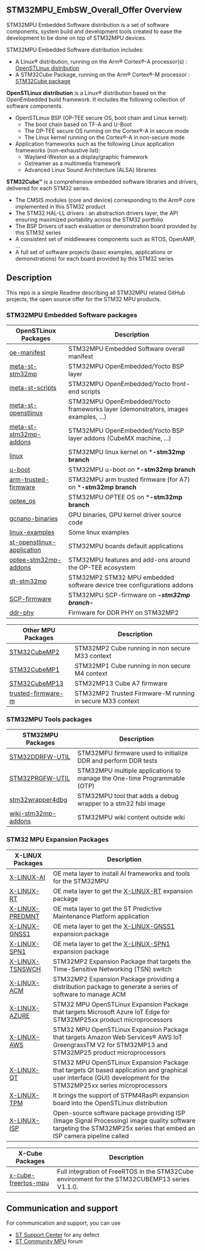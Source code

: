 ## STM32MPU_EmbSW_Overall_Offer Overview


STM32MPU Embedded Software distribution is a set of software components, system build and development tools created to ease the development to be done on top of STM32MPU devices. 

STM32MPU Embedded Software distribution includes: 
* A Linux® distribution, running on the Arm® Cortex®-A processor(s) : [OpenSTLinux distribution](https://wiki.st.com/stm32mpu/index.php/OpenSTLinux_distribution)
* A STM32Cube Package, running on the Arm® Cortex®-M processor : [STM32Cube package](https://wiki.st.com/stm32mpu/index.php/STM32CubeMP1_Package)

**OpenSTLinux distribution** is a Linux® distribution based on the OpenEmbedded build framework.
It includes the following collection of software components. 
* OpenSTLinux BSP (OP-TEE secure OS, boot chain and Linux kernel): 
  * The boot chain based on TF-A and U-Boot 
  * The OP-TEE secure OS running on the Cortex®-A in secure mode 
  * The Linux kernel running on the Cortex®-A in non-secure mode 
* Application frameworks such as the following Linux application frameworks (non-exhaustive list): 
  * Wayland-Weston as a display/graphic framework 
  * Gstreamer as a multimedia framework 
  * Advanced Linux Sound Architecture (ALSA) libraries 

**STM32Cube™** is a comprehensive embedded software libraries and drivers, delivered for each STM32 series.
   * The CMSIS modules (core and device) corresponding to the Arm® core implemented in this STM32 product
   * The STM32 HAL-LL drivers : an abstraction drivers layer, the API ensuring maximized portability across the STM32 portfolio 
   * The BSP Drivers of each evaluation or demonstration board provided by this STM32 series 
   * A consistent set of middlewares components such as RTOS, OpenAMP, ...
   * A full set of software projects (basic examples, applications or demonstrations) for each board provided by this STM32 series

## Description

This repo is a simple Readme describing all STM32MPU related GitHub projects, the open source offer for the STM32 MPU products.

### STM32MPU Embedded Software packages 
OpenSTLinux Packages | Description
---------------------- | -----------
[oe-manifest](https://github.com/STMicroelectronics/oe-manifest) | STM32MPU Embedded Software overall manifest
[meta-st-stm32mp](https://github.com/STMicroelectronics/meta-st-stm32mp) | STM32MPU OpenEmbedded/Yocto BSP layer 
[meta-st-scripts](https://github.com/STMicroelectronics/meta-st-scripts) | STM32MPU OpenEmbedded/Yocto front-end scripts
[meta-st-openstlinux](https://github.com/STMicroelectronics/meta-st-openstlinux) | STM32MPU OpenEmbedded/Yocto frameworks layer (demonstrators, images examples, ...)
[meta-st-stm32mp-addons](https://github.com/STMicroelectronics/meta-st-stm32mp-addons) | STM32MPU OpenEmbedded/Yocto BSP layer addons (CubeMX machine, ...)
[linux](https://github.com/STMicroelectronics/linux) | STM32MPU linux kernel on ***-stm32mp branch**
[u-boot](https://github.com/STMicroelectronics/u-boot) | STM32MPU u-boot on ***-stm32mp branch**
[arm-trusted-firmware](https://github.com/STMicroelectronics/arm-trusted-firmware) | STM32MPU arm trusted firmware (for A7) on ***-stm32mp branch**
[optee_os](https://github.com/STMicroelectronics/optee_os) | STM32MPU OPTEE OS on ***-stm32mp branch**
[gcnano-binaries](https://github.com/STMicroelectronics/gcnano-binaries) | GPU binaries, GPU kernel driver source code
[linux-examples](https://github.com/STMicroelectronics/linux-examples) | Some linux examples
[st-openstlinux-application](https://github.com/STMicroelectronics/st-openstlinux-application) | STM32MPU boards default applications
[optee-stm32mp-addons](https://github.com/STMicroelectronics/optee-stm32mp-addons) | STM32MPU features and add-ons around the OP-TEE ecosystem
[dt-stm32mp](https://github.com/STMicroelectronics/dt-stm32mp) | STM32MP2 STM32 MPU embedded software device tree configurations addons
[SCP-firmware](https://github.com/STMicroelectronics/SCP-firmware) | STM32MPU SCP-firmware on ***-stm32mp branch-***
[ddr-phy](https://github.com/STMicroelectronics/stm32-ddr-phy-binary) | Firmware for DDR PHY on STM32MP2

Other MPU Packages | Description
---------------------- | -----------
[STM32CubeMP2](https://github.com/STMicroelectronics/STM32CubeMP2) | STM32MP2 Cube running in non secure M33 context
[STM32CubeMP1](https://github.com/STMicroelectronics/STM32CubeMP1) | STM32MP1 Cube running in non secure M4 context
[STM32CubeMP13](https://github.com/STMicroelectronics/STM32CubeMP13) | STM32MP13 Cube A7 firmware
[trusted-firmware-m](https://github.com/STMicroelectronics/trusted-firmware-m) | STM32MP2 Trusted Firmware-M running in secure M33 context

### STM32MPU Tools packages 
STM32MPU Packages | Description
---------------------- | -----------
[STM32DDRFW-UTIL](https://github.com/STMicroelectronics/STM32DDRFW-UTIL) | STM32MPU firmware used to initialize DDR and perform DDR tests
[STM32PRGFW-UTIL](https://github.com/STMicroelectronics/STM32PRGFW-UTIL) | STM32MPU multiple applications to manage the One-time Programmable (OTP)
[stm32wrapper4dbg](https://github.com/STMicroelectronics/stm32wrapper4dbg) | STM32MPU tool that adds a debug wrapper to a stm32 fsbl image
[wiki-stm32mp-addons](https://github.com/STMicroelectronics/wiki-stm32mp-addons) | STM32MPU wiki content outside wiki

### STM32 MPU Expansion Packages 
X-LINUX Packages | Description
---------------------- | -----------
[X-LINUX-AI](https://github.com/STMicroelectronics/meta-st-stm32mpu-ai) | OE meta layer to install AI frameworks and tools for the STM32MPU
[X-LINUX-RT](https://github.com/STMicroelectronics/meta-st-x-linux-rt) |  OE meta layer to get the [X-LINUX-RT](https://www.st.com/en/embedded-software/x-linux-rt.html) expansion package
[X-LINUX-PREDMNT](https://github.com/STMicroelectronics/meta-predmnt) | OE meta layer to get the ST Predictive Maintenance Platform application
[X-LINUX-GNSS1](https://github.com/STMicroelectronics/meta-st-x-linux-gnss1) | OE meta layer to get the [X-LINUX-GNSS1](https://www.st.com/en/embedded-software/x-linux-gnss1.html) expansion package
[X-LINUX-SPN1](https://github.com/STMicroelectronics/x-linux-spn1) | OE meta layer to get the [X-LINUX-SPN1](https://www.st.com/en/embedded-software/x-linux-spn1.html) expansion package
[X-LINUX-TSNSWCH](https://github.com/STMicroelectronics/meta-st-stm32mp-tsn-swch) | STM32MP2 Expansion Package that targets the Time-Sensitive Networking (TSN) switch
[X-LINUX-ACM](https://github.com/STMicroelectronics/meta-st-stm32mp-tsn-acm) | STM32MP2 Expansion Package providing a distribution package to generate a series of software to manage ACM
[X-LINUX-AZURE](https://github.com/STMicroelectronics/meta-st-x-linux-azure) | STM32 MPU OpenSTLinux Expansion Package that targets Microsoft Azure IoT Edge for STM32MP25xx product microprocessors
[X-LINUX-AWS](https://github.com/STMicroelectronics/meta-st-x-linux-aws) | STM32 MPU OpenSTLinux Expansion Package that targets Amazon Web Services® AWS IoT GreengrassTM V2 for STM32MP13 and STM32MP25 product microprocessors
[X-LINUX-QT](https://github.com/STMicroelectronics/meta-st-x-linux-qt) | STM32 MPU OpenSTLinux Expansion Package that targets Qt based application and graphical user interface (GUI) development for the STM32MP25xx series microprocessors
[X-LINUX-TPM](https://github.com/STMicroelectronics/meta-st-x-linux-tpm) | It brings the support of STPM4RasPI expansion board into the OpenSTLinux distribution
[X-LINUX-ISP](https://github.com/STMicroelectronics/meta-st-x-linux-isp) | Open-source software package providing ISP (Image Signal Processing) image quality software targeting the STM32MP25x series that embed an ISP camera pipeline called


X-Cube Packages | Description
---------------------- | -----------
[x-cube-freertos-mpu](https://github.com/STMicroelectronics/x-cube-freertos-mpu) | Full integration of FreeRTOS in the STM32Cube environment for the STM32CUBEMP13 series V1.1.0. 

## Communication and support 
For communication and support, you can use
* [ST Support Center](https://my.st.com/ols#/ols/) for any defect
* [ST Community MPU](https://community.st.com/s/topic/0TO0X0000003u2AWAQ/stm32-mpus) forum 

